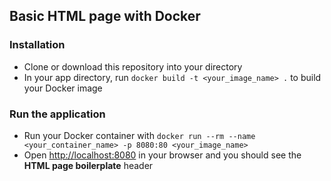 ## Basic HTML page with Docker

### Installation
- Clone or download this repository into your directory
- In your app directory, run `docker build -t <your_image_name> .` to build your Docker image

### Run the application
- Run your Docker container with `docker run --rm --name <your_container_name> -p 8080:80 <your_image_name>`
- Open [http://localhost:8080](http://localhost:8080) in your browser and you should see the **HTML page boilerplate** header
